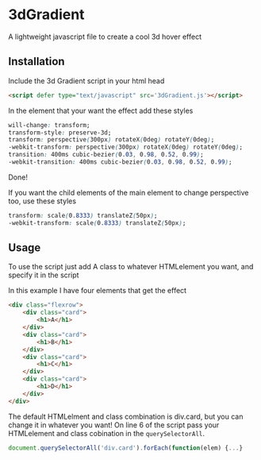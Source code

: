 # 3dGradient
A lightweight javascript file to create a cool 3d hover effect

## Installation

Include the 3d Gradient script in your html head
```html
<script defer type="text/javascript" src='3dGradient.js'></script>
```

In the element that your want the effect add these styles
```css
will-change: transform;
transform-style: preserve-3d;
transform: perspective(300px) rotateX(0deg) rotateY(0deg);
-webkit-transform: perspective(300px) rotateX(0deg) rotateY(0deg);
transition: 400ms cubic-bezier(0.03, 0.98, 0.52, 0.99);
-webkit-transition: 400ms cubic-bezier(0.03, 0.98, 0.52, 0.99);
```

Done!

If you want the child elements of the main element to change perspective too, use these styles
```css
transform: scale(0.8333) translateZ(50px);
-webkit-transform: scale(0.8333) translateZ(50px);
```

## Usage

To use the script just add A class to whatever HTMLelement you want, and specify it in the script

In this example I have four elements that get the effect
```html
<div class="flexrow">
    <div class="card">
        <h1>A</h1>
    </div>
    <div class="card">
        <h1>B</h1>
    </div>
    <div class="card">
        <h1>C</h1>
    </div>
    <div class="card">
        <h1>D</h1>
    </div>
</div>
```

The default HTMLelment and class combination is div.card, but you can change it in whatever you want!
On line 6 of the script pass your HTMLelement and class cobination in the `querySelectorAll`.
```js
document.querySelectorAll('div.card').forEach(function(elem) {...}
```
